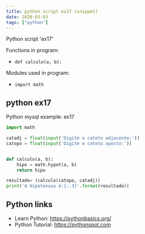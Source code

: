 ```yaml
---
title: python script ex17 (snippet)
date: 2020-03-03
tags: ["python"]
---
```

Python script 'ex17'

Functions in program: 
* `def calculo(a, b):`

Modules used in program: 
* `import math`

## python ex17

Python mysql example: ex17

```python
import math

catadj = float(input('Digite o cateto adjacente:'))
catopo = float(input('Digite o cateto oposto:'))


def calculo(a, b):
    hipo = math.hypot(a, b)
    return hipo

resultado= (calculo(catopo, catadj))
print('A Hipotenusa é:{:.3}'.format(resultado))


```

## Python links

- Learn Python: https://pythonbasics.org/
- Python Tutorial: https://pythonspot.com
